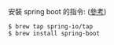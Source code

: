 安裝 spring boot 的指令: ([參考](https://docs.spring.io/spring-boot/installing.html#getting-started.installing.cli))

```shell
$ brew tap spring-io/tap
$ brew install spring-boot
```
